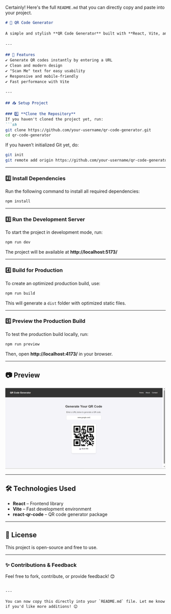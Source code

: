 Certainly! Here's the full `README.md` that you can directly copy and paste into your project.

```md
# 🚀 QR Code Generator  

A simple and stylish **QR Code Generator** built with **React, Vite, and react-qr-code**.  

---

## 🌟 Features  
✔ Generate QR codes instantly by entering a URL  
✔ Clean and modern design  
✔ "Scan Me" text for easy usability  
✔ Responsive and mobile-friendly  
✔ Fast performance with Vite  

---

## 📥 Setup Project  

### 1️⃣ **Clone the Repository**  
If you haven't cloned the project yet, run:
```sh
git clone https://github.com/your-username/qr-code-generator.git
cd qr-code-generator
```

If you haven’t initialized Git yet, do:
```sh
git init
git remote add origin https://github.com/your-username/qr-code-generator.git
```

---

### 2️⃣ **Install Dependencies**  
Run the following command to install all required dependencies:  
```sh
npm install
```

---

### 3️⃣ **Run the Development Server**  
To start the project in development mode, run:  
```sh
npm run dev
```
The project will be available at **http://localhost:5173/**  

---

### 4️⃣ **Build for Production**  
To create an optimized production build, use:  
```sh
npm run build
```
This will generate a `dist` folder with optimized static files.

---

### 5️⃣ **Preview the Production Build**  
To test the production build locally, run:  
```sh
npm run preview
```
Then, open **http://localhost:4173/** in your browser.

---

## 📷 Preview  
![QR Code Generator](review.png)  

---

## 🛠️ Technologies Used  
- **React** – Frontend library  
- **Vite** – Fast development environment  
- **react-qr-code** – QR code generator package  

---

## 📜 License  
This project is open-source and free to use.  

---

### ✨ **Contributions & Feedback**  
Feel free to fork, contribute, or provide feedback! 😊  
```

---

You can now copy this directly into your `README.md` file. Let me know if you'd like more additions! 😊
